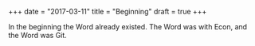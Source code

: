 +++
date = "2017-03-11"
title = "Beginning"
draft = true
+++

In the beginning the Word already existed. The Word was with Econ, and the Word was Git.
